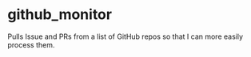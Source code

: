 # github_monitor
Pulls Issue and PRs from a list of GitHub repos so that I can more easily process them.
